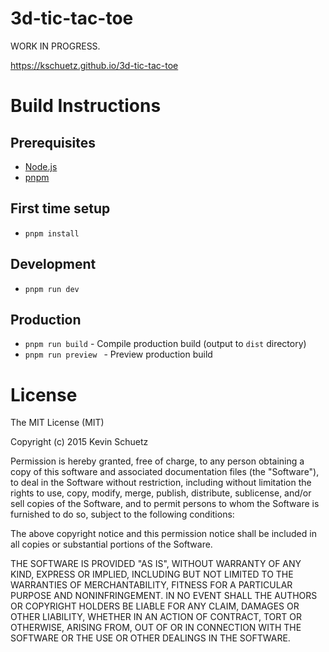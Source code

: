# 3d-tic-tac-toe

WORK IN PROGRESS.

https://kschuetz.github.io/3d-tic-tac-toe


# Build Instructions
 
## Prerequisites

- [Node.js](https://nodejs.org "Node.js")
- [pnpm](https://pnpm.io "pnpm")

## First time setup

- `pnpm install`

## Development
                
- `pnpm run dev`

## Production

- `pnpm run build` - Compile production build (output to `dist` directory)
- `pnpm run preview ` - Preview production build

# License

The MIT License (MIT)

Copyright (c) 2015 Kevin Schuetz

Permission is hereby granted, free of charge, to any person obtaining a copy
of this software and associated documentation files (the "Software"), to deal
in the Software without restriction, including without limitation the rights
to use, copy, modify, merge, publish, distribute, sublicense, and/or sell
copies of the Software, and to permit persons to whom the Software is
furnished to do so, subject to the following conditions:

The above copyright notice and this permission notice shall be included in
all copies or substantial portions of the Software.

THE SOFTWARE IS PROVIDED "AS IS", WITHOUT WARRANTY OF ANY KIND, EXPRESS OR
IMPLIED, INCLUDING BUT NOT LIMITED TO THE WARRANTIES OF MERCHANTABILITY,
FITNESS FOR A PARTICULAR PURPOSE AND NONINFRINGEMENT. IN NO EVENT SHALL THE
AUTHORS OR COPYRIGHT HOLDERS BE LIABLE FOR ANY CLAIM, DAMAGES OR OTHER
LIABILITY, WHETHER IN AN ACTION OF CONTRACT, TORT OR OTHERWISE, ARISING FROM,
OUT OF OR IN CONNECTION WITH THE SOFTWARE OR THE USE OR OTHER DEALINGS IN
THE SOFTWARE.
